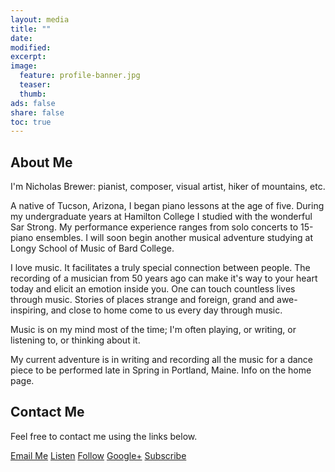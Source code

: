 ```yaml
---
layout: media
title: ""
date:
modified:
excerpt:
image:
  feature: profile-banner.jpg
  teaser:
  thumb:
ads: false
share: false
toc: true
---
```


## About Me

I'm Nicholas Brewer: pianist, composer, visual artist, hiker of mountains, etc.

A native of Tucson, Arizona, I began piano lessons at the age of five. During my undergraduate years at Hamilton College I studied with the wonderful Sar Strong. My performance experience ranges from solo concerts to 15-piano ensembles. I will soon begin another musical adventure studying at Longy School of Music of Bard College.

I love music. It facilitates a truly special connection between people. The recording of a musician from 50 years ago can make it's way to your heart today and elicit an emotion inside you. One can touch countless lives through music. Stories of places strange and foreign, grand and awe-inspiring, and close to home come to us every day through music.

Music is on my mind most of the time; I'm often playing, or writing, or listening to, or thinking about it.

My current adventure is in writing and recording all the music for a dance piece to be performed late in Spring in Portland, Maine. Info on the home page.

## Contact Me

Feel free to contact me using the links below.

<p><a href="mailto:nbrewermusic@gmail.com" class="btn-social envelope"><i class="fa fa-envelope" aria-hidden="true"></i> Email Me</a>
<a href="https://soundcloud.com/newerbricks" class="btn-social soundcloud"><i class="fa fa-soundcloud" aria-hidden="true"></i> Listen</a>
<a href="https://twitter.com/nicholasbrewer" class="btn-social twitter"><i class="fa fa-twitter" aria-hidden="true"></i> Follow</a>
<a href="https://plus.google.com/100145965449481004623" class="btn-social google-plus"><i class="fa fa-google-plus" aria-hidden="true"></i> Google+</a>
<a href="https://www.youtube.com/channel/UCQLsWuqFpviF99ylnXzz-Zw" class="btn-social youtube"><i class="fa fa-youtube" aria-hidden="true"></i> Subscribe</a></p>
